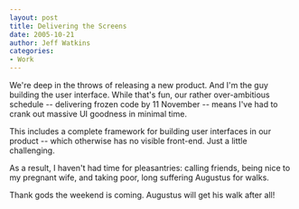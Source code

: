 ```yaml
---
layout: post
title: Delivering the Screens
date: 2005-10-21
author: Jeff Watkins
categories:
- Work
---
```


We're deep in the throws of releasing a new product. And I'm the guy building the user interface. While that's fun, our rather over-ambitious schedule -- delivering frozen code by 11 November -- means I've had to crank out massive UI goodness in minimal time.

This includes a complete framework for building user interfaces in our product -- which otherwise has no visible front-end. Just a little challenging.

As a result, I haven't had time for pleasantries: calling friends, being nice to my pregnant wife, and taking poor, long suffering Augustus for walks.

Thank gods the weekend is coming. Augustus will get his walk after all!